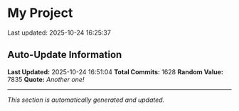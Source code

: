 # My Project


Last updated: 2025-10-24 16:25:37



































































































































































































































































































































































































































































































































































































































































































































































































































































































































































































































































































































































































































































































































































































































































































































































































































































































































































































































































































































































































































































































## Auto-Update Information

**Last Updated:** 2025-10-24 16:51:04
**Total Commits:** 1628
**Random Value:** 7835
**Quote:** _Another one!_

---
_This section is automatically generated and updated._